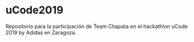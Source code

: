 # uCode2019
Repositorio para la participación de Team Chapata en el hackathlon uCode 2019 by Adidas en Zaragoza.
